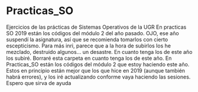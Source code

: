 # Practicas_SO
Ejercicios de las prácticas de Sistemas Operativos de la UGR  En practicas SO 2019 están los códigos del módulo 2 del año pasado. OJO, ese año suspendí la asignatura, así que se recomienda tomarlos con cierto escepticismo. Para más inri, parece que a la hora de subirlos los he mezclado, destruido algunos... un desastre. En cuanto tenga los de este año los subiré. Borraré esta carpeta en cuanto tenga los de este año.  En Practicas_SO están los códigos del módulo 2 que estoy haciendo este año. Estos en principio están mejor que los que hice en 2019 (aunque también habrá errores), y los iré actualizando conforme vaya haciendo las sesiones.  Espero que sirva de ayuda
